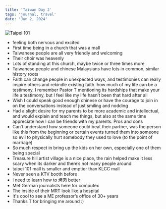 ```yaml
---
title: 'Taiwan Day 2'
tags: 'journal, travel'
date: 'Jun 2, 2024'
---
```


![Taipei 101](/images/twday2.jpeg)

- feeling both nervous and excited
- First time being in a church that was a mall
- Taiwanese people are all very friendly and welcoming
- Their choir was heavenly
- Lots of standing at this church, maybe twice or three times more
- Taiwanese people and chinese Malaysians have lots in common, similar history roots
- Faith can change people in unexpected ways, and testimonies can really inspire others and rekindle existing faith. how much of my life can be a testimony, I remember Pastor T mentioning its hardships that make your life a testimony, but I feel like my life hasn’t been that hard after all
- Wish I could speak good enough chinese or have the courage to join in on the conversations instead of just smiling and nodding
- Had a slight desire for my parents to be more academic and intellectual, and would explain and teach me things, but also at the same time appreciate how I can be friends with my parents. Pros and cons
- Can’t understand how someone could beat their partner, was the person like this from the beginning or certain events turned them into someone so evil to physically hurt somebody they used to love (to the point of marriage)
- So much respect in bring up the kids on her own, especially one of them being special
- Treasure hill artist village is a nice place, the rain helped make it less scary when its darker and there’s not many people around
- taipei 101 mall is smaller and emptier than KLCC mall
- Never seen a KTV booth before
- I need to learn how to 烤肉 better
- Met German journalists here for computex
- The inside of their MRT look like a hospital
- It's cool to see a ME professor’s office of 30+ years
- Thanks T for bringing me around :\)
